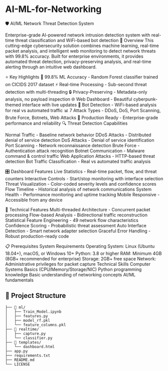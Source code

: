 # AI-ML-for-Networking 
🛡️ AI/ML Network Threat Detection System

Enterprise-grade AI-powered network intrusion detection system with real-time threat classification and WiFi-based bot detection
🚀 Overview
This cutting-edge cybersecurity solution combines machine learning, real-time packet analysis, and intelligent web monitoring to detect network threats with 99.8% accuracy. Built for enterprise environments, it provides automated threat detection, privacy-preserving analysis, and real-time alerting through an intuitive web dashboard.

⭐ Key Highlights
🤖 99.8% ML Accuracy - Random Forest classifier trained on CICIDS 2017 dataset
⚡ Real-time Processing - Sub-second threat detection with multi-threading
🔒 Privacy-Preserving - Metadata-only analysis, no payload inspection
🌐 Web Dashboard - Beautiful cyberpunk-themed interface with live updates
🤖 Bot Detection - WiFi-based analysis for real vs automated traffic
📊 7 Attack Types - DDoS, DoS, Port Scanning, Brute Force, Botnets, Web Attacks
🔧 Production Ready - Enterprise-grade performance and reliability
🔍 Threat Detection Capabilities

Normal Traffic - Baseline network behavior
DDoS Attacks - Distributed denial of service detection
DoS Attacks - Denial of service identification
Port Scanning - Network reconnaissance detection
Brute Force - Authentication attack recognition
Botnet Communication - Malware command & control traffic
Web Application Attacks - HTTP-based threat detection
Bot Traffic Classification - Real vs automated traffic analysis

🎛️ Dashboard Features
Live Statistics - Real-time packet, flow, and threat counters
Interactive Controls - Start/stop monitoring with interface selection
Threat Visualization - Color-coded severity levels and confidence scores
Flow Timeline - Historical analysis of network communications
System Health - Performance monitoring and uptime tracking
Mobile Responsive - Accessible from any device

🔧 Technical Features
Multi-threaded Architecture - Concurrent packet processing
Flow-based Analysis - Bidirectional traffic reconstruction
Statistical Feature Engineering - 49 network flow characteristics
Confidence Scoring - Probabilistic threat assessment
Auto Interface Detection - Smart network adapter selection
Graceful Error Handling - Robust production-ready code

📋 Prerequisites
System Requirements
Operating System: Linux (Ubuntu 18.04+), macOS, or Windows 10+
Python: 3.8 or higher
RAM: Minimum 4GB (8GB+ recommended for enterprise)
Storage: 2GB+ free space
Network: Administrative privileges for packet capture
Technical Skills
Computer Systems Basics (CPU/Memory/Storage/NIC)
Python programming knowledge
Basic understanding of networking concepts
AI/ML fundamentals 

## 📁 Project Structure
```text
├── 📁 ml/
│   ├── Train_Model.ipynb
│   ├── features.py
│   ├── model_rf.pkl
│   └── feature_columns.pkl
├── 📁 realtime/
│   ├── capture.py
│   └── classifier.py
├── 📁 templates/
│   └── dashboard.html
├── app.py
├── requirements.txt
├── README.md
└── LICENSE

